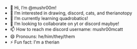 - 👋 Hi, I’m @mushr00m!
- 👀 I’m interested in drawing, discord, cats, and therianotopy
- 🌱 I’m currently learning quadrobatics!
- 💞️ I’m looking to collaborate on yt or discord maybye!
- 📫 How to reach me discord username: mushr00mcatt
- 😄 Pronouns: he/him/they/them
- ⚡ Fun fact: I'm a therian

<!---
mushr00mcat/mushr00mcat is a ✨ special ✨ repository because its `README.md` (this file) appears on your GitHub profile.
You can click the Preview link to take a look at your changes.
--->

